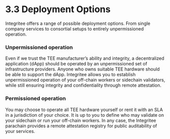 # 3.3 Deployment Options

Integritee offers a range of possible deployment options. From single company services to consortial setups to entirely unpermissioned operation.

### Unpermissioned operation

Even if we trust the TEE manufacturer’s ability and integrity, a decentralized application (dApp) should be operated by an unpermissioned set of infrastructure providers. Anyone who owns suitable TEE hardware should be able to support the dApp. Integritee allows you to establish unpermissioned operation of your off-chain workers or sidechain validators, while still ensuring integrity and confidentiality through remote attestation.

### Permissioned operation

You may choose to operate all TEE hardware yourself or rent it with an SLA in a jurisdiction of your choice. It is up to you to define who may validate on your sidechain or run your off-chain workers. In any case, the Integritee parachain provides a remote attestation registry for public auditability of your services.
